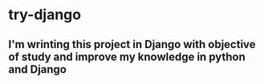 # try-django
## I'm wrinting this project in Django with objective of study and improve my knowledge in python and Django

